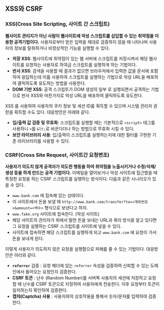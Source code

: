 ## XSS와 CSRF

### XSS(Cross Site Scripting, 사이트 간 스크립트)

**웹사이트 관리지가 아닌 사람이 웹사이트에 악성 스크립트를 삽입할 수 있는 취약점을 이용한 공격기법이다.**
사용자로부터 받은 입력을 제대로 검증하지 않을 때 나타나며 사용자의 정보를 탈취하거나 비정상적인 기능을 실행할 수 있다.

- **저장 XSS**: 웹사이트에 취약점이 있는 웹 서버에 스크립트를 저장시켜서 해당 웹사이트를 요청하는 사용자로 하여금 스크립트를 실행하게 하는 기법이다.
- **반사 XSS**: 검색을 사용할 때 결과가 없으면 브라우저에서 입력한 값을 문서에 포함하여 응답하는데 이를 사용하여 스크립트를 실행하는 기법으로 악성 URL을 배포하여 클릭하도록 유도하는 방법을 사용한다.
- **DOM 기반 XSS**: 공격 스크립트가 DOM 생성의 일부 로 실행되면서 공격하는 기법으로 반사 XSS와 마찬가지로 악성 URL을 배포하여 클릭하도록 유도한다.

XSS 를 사용하여 사용자의 쿠키 정보 및 세션 ID를 획득할 수 있으며 시스템 관리자 권한을 획득할 수도 있다. 대응방안은 아래와 같다.

- **입/출력 값 검증 및 무효화**: 스크립트를 실행할 때는 기본적으로 `<script>` 태그를 사용하니 `<`를 `&lt;`로 바꾼다더나 하는 방법으로 무효화 시킬 수 있다.
- **보안 라이브러리 사용**: 입/출력이 스크립트를 실행하는지에 대한 필터를 구현한 기존 라이브러리를 사용할 수 있다.

### CSRF(Cross Site Request, 사이트간 요청변조)

**사용자가 의도치 않게 공격자가 의도한 행동을 하여 취약점을 노출시키거나 수정/삭제/생성 등을 하게 만드는 공격 기법이다.**
이메일을 열어보거나 악성 사이트에 접근했을 때 특정한 요청을 하는 CSRF 스크립트를 실행하는 방식이다. 다음과 같은 시나리오가 있을 수 있다.

- `www.bank.com` 에 접속해 있는 상태이다.
- 이 사이트에서 돈을 보낼 때 `http://www.bank.com/transfer?to=<계좌번호>&amount=<액수>` 형식으로 보낸다고 하자.
- `www.fake.org` 사이트에 접속한다. (악성 사이트)
- 해당 사이트의 관리자가 위에서 말한 돈을 보내는 URL과 쿼리 방식을 알고 있다면 그 요청을 실행하는 CSRF 스크립트를 사이트에 넣을 수 있다.
- 사이트에 접속하면 해당 스크립트를 실행하게 되고 `www.bank.com` 에 요청이 가서 돈을 보내게 된다.

이렇게 사용자가 의도하지 않은 요청을 실행함으로 피해를 줄 수 있는 기법이다. 대응방안은 아리와 같다.

- **`referrer`** 검증 : 요청 헤더에 있는 `referrer` 속성을 검증하여 신뢰할 수 있는 도메인에서 들어오는 요청인지 검증한다.
- **CSRF 토큰** : 난수 (Random Number)를 서버쪽 사용자의 세션에 저장하고 요청할 때 난수를 CSRF 토큰으로 지정하여 사용자에게 전송한다. 이후 요청부터 토큰이 일치하는지 확인하여 검증한다.
- **캡챠(Captcha) 사용** : 사용자와의 상호작용을 통해서 숫자/문자를 입력하여 검증한다.
